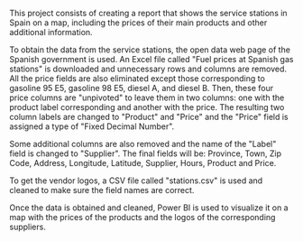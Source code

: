 This project consists of creating a report that shows the service stations in Spain on a map, including the prices of their main products and other additional information.

To obtain the data from the service stations, the open data web page of the Spanish government is used. An Excel file called "Fuel prices at Spanish gas stations" is downloaded and unnecessary rows and columns are removed. All the price fields are also eliminated except those corresponding to gasoline 95 E5, gasoline 98 E5, diesel A, and diesel B. Then, these four price columns are "unpivoted" to leave them in two columns: one with the product label corresponding and another with the price. The resulting two column labels are changed to "Product" and "Price" and the "Price" field is assigned a type of "Fixed Decimal Number".

Some additional columns are also removed and the name of the "Label" field is changed to "Supplier". The final fields will be: Province, Town, Zip Code, Address, Longitude, Latitude, Supplier, Hours, Product and Price.

To get the vendor logos, a CSV file called "stations.csv" is used and cleaned to make sure the field names are correct.

Once the data is obtained and cleaned, Power BI is used to visualize it on a map with the prices of the products and the logos of the corresponding suppliers.